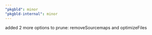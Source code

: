 ```yaml
---
"pkgbld": minor
"pkgbld-internal": minor
---
```


added 2 more options to prune: removeSourcemaps and optimizeFiles
